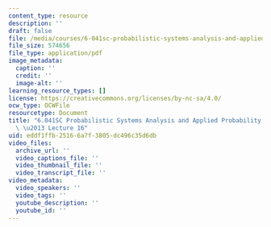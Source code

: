 ```yaml
---
content_type: resource
description: ''
draft: false
file: /media/courses/6-041sc-probabilistic-systems-analysis-and-applied-probability-fall-2013/eddf1ffb25166a7f3805dc496c35d6db_MIT6_041SCF13_lec16_300k.pdf
file_size: 574656
file_type: application/pdf
image_metadata:
  caption: ''
  credit: ''
  image-alt: ''
learning_resource_types: []
license: https://creativecommons.org/licenses/by-nc-sa/4.0/
ocw_type: OCWFile
resourcetype: Document
title: "6.041SC Probabilistic Systems Analysis and Applied Probability, Fall 2013Transcript\
  \ \u2013 Lecture 16"
uid: eddf1ffb-2516-6a7f-3805-dc496c35d6db
video_files:
  archive_url: ''
  video_captions_file: ''
  video_thumbnail_file: ''
  video_transcript_file: ''
video_metadata:
  video_speakers: ''
  video_tags: ''
  youtube_description: ''
  youtube_id: ''
---
```

